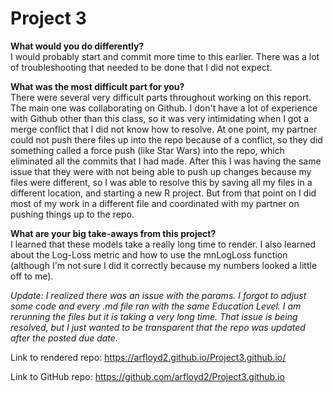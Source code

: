 # Project 3

**What would you do differently?**  
I would probably start and commit more time to this earlier. There was a lot of troubleshooting that needed to be done that I did not expect.

**What was the most difficult part for you?**  
There were several very difficult parts throughout working on this report. The main one was collaborating on Github. I don't have a lot of experience with Github other than this class, so it was very intimidating when I got a merge conflict that I did not know how to resolve. At one point, my partner could not push there files up into the repo because of a conflict, so they did something called a force push (like Star Wars) into the repo, which eliminated all the commits that I had made. After this I was having the same issue that they were with not being able to push up changes because my files were different, so I was able to resolve this by saving all my files in a different location, and starting a new R project. But from that point on I did most of my work in a different file and coordinated with my partner on pushing things up to the repo.

**What are your big take-aways from this project?**  
I learned that these models take a really long time to render. I also learned about the Log-Loss metric and how to use the mnLogLoss function (although I'm not sure I did it correctly because my numbers looked a little off to me).

*Update: I realized there was an issue with the params. I forgot to adjust some code and every .md file ran with the same Education Level. I am rerunning the files but it is taking a very long time. That issue is being resolved, but I just wanted to be transparent that the repo was updated after the posted due date.*

Link to rendered repo: <https://arfloyd2.github.io/Project3.github.io/>

Link to GitHub repo: <https://github.com/arfloyd2/Project3.github.io>
